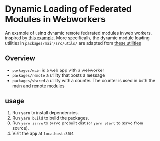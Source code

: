 # Dynamic Loading of Federated Modules in Webworkers

An example of using dynamic remote federated modules in web workers, inspired
by [this example](https://github.com/module-federation/module-federation-examples/tree/master/dynamic-system-host).
More specifically, the dynamic module loading utilities in
`packages/main/src/utils/` are adapted from [these utilities](https://github.com/module-federation/module-federation-examples/tree/master/dynamic-system-host/app1/src/utils)

## Overview

- `packages/main` is a web app with a webworker
- `packages/remote` a utility that posts a message
- `packages/shared` a utility with a counter. The counter is used in both the main and remote modules

## usage

1. Run `yarn` to install dependencies.
2. Run `yarn build` to build the packages.
3. Run `yarn serve` to serve prebuilt dist (or `yarn start` to serve from source).
4. Visit the app at `localhost:3001`
